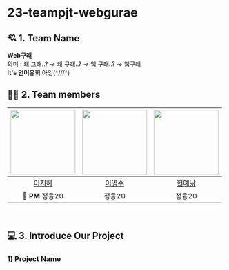 # 23-teampjt-webgurae
## 💘 1. Team Name
**Web구래**
<br>
의미 : 왜 그래..? → 왜 구래..? → 웹 구래..? → 웹구래 
<br>
**It's 언어유희** 아잉(^///^)
<br>

## 🙋‍♂️ 2. Team members

[<img src="https://avatars.githubusercontent.com/u/129932517?v=4" width="150px">](https://github.com/Jihye511)|[<img src="https://avatars.githubusercontent.com/u/124170300?v=4" width="150px;" alt=""/>](https://github.com/oz115) |[<img src="https://avatars.githubusercontent.com/u/87516405?v=4" width="150px" >](https://github.com/yedamhy)
|:---:|:---:|:---:|
|[이지혜](https://github.com/Jihye511) |[이영주](https://github.com/oz115) |[현예닮](https://github.com/yedamhy)|
|👑 **PM** 정융20 | 정융20 | 정융20 |

<br>

## 💻 3. Introduce Our Project
### 1) Project Name
